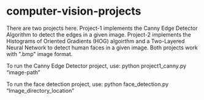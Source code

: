 # computer-vision-projects

There are two projects here. Project-1 implements the Canny Edge Detector Algorithm to detect the edges in a given image. Project-2
implements the Histograms of Oriented Gradients (HOG) algoirthm and a Two-Layered Neural Network to detect human faces in a given
image. Both projects work with ".bmp" image format.

To run the Canny Edge Detector project, use:
    python project1_canny.py “image-path”
    
To run the face detection project, use:
    python face_detection.py “Image_directory_location”
